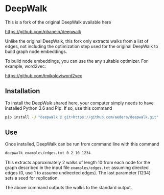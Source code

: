 # DeepWalk

This is a fork of the original DeepWalk available here

https://github.com/phanein/deepwalk

Unlike the original DeepWalk, this fork only extracts walks from a list of
edges, not including the optimization step used for the original DeepWalk to
build graph node embeddings.

To build node embeddings, you can use the any suitable optimizer. For example,
word2vec:

https://github.com/tmikolov/word2vec

## Installation

To install the DeepWalk shared here, your computer simply needs to have
installed Python 3.6 and Pip. If so, use this command

```bash
pip install -U "deepwalk @ git+https://github.com/aedera/deepwalk.git"
```

## Use

Once installed, DeepWalk can be run from command line with this command

```bash
deepwalk examples/edges.txt 0 2 10 1234
```

This extracts approximately 2 walks of length 10 from each node for the graph
described in the input file `examples/edges.txt` assuming directed edges (0,
use 1 to assume undirected edges). The last parameter (1234) sets a seed for
replication.

The above command outputs the walks to the standard output.
